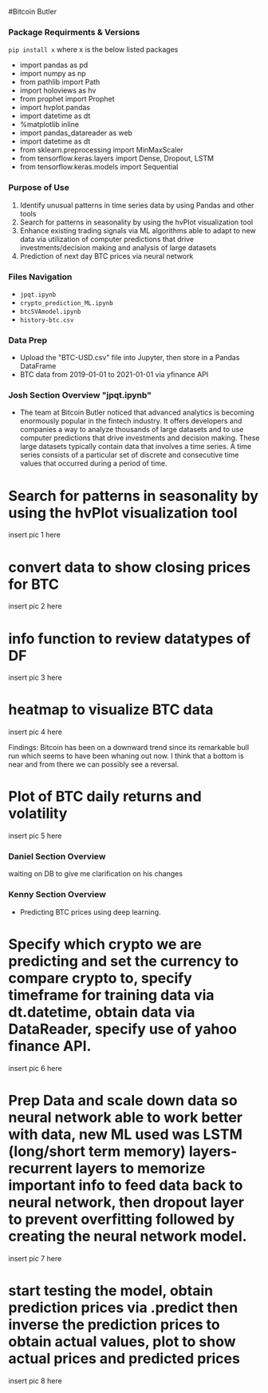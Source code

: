 #Bitcoin Butler

### Package Requirments & Versions
`pip install x` where x is the below listed packages
* import pandas as pd
* import numpy as np
* from pathlib import Path
* import holoviews as hv
* from prophet import Prophet
* import hvplot.pandas
* import datetime as dt
* %matplotlib inline
* import pandas_datareader as web
* import datetime as dt
* from sklearn.preprocessing import MinMaxScaler
* from tensorflow.keras.layers import Dense, Dropout, LSTM
* from tensorflow.keras.models import Sequential


### Purpose of Use

1) Identify unusual patterns in time series data by using Pandas and other tools
2) Search for patterns in seasonality by using the hvPlot visualization tool
3) Enhance existing trading signals via ML algorithms able to adapt to new data via utilization of computer predictions that drive investments/decision making and analysis of large datasets
4) Prediction of next day BTC prices via neural network 

### Files Navigation
* `jpqt.ipynb` 
* `crypto_prediction_ML.ipynb`
* `btcSVAmodel.ipynb`
* `history-btc.csv` 

### Data Prep

* Upload the "BTC-USD.csv" file into Jupyter, then store in a Pandas DataFrame
* BTC data from 2019-01-01 to 2021-01-01 via yfinance API

### Josh Section Overview "jpqt.ipynb"

* The team at Bitcoin Butler noticed that advanced analytics is becoming enormously popular in the fintech industry. It offers developers and companies a way to analyze thousands of large datasets and to use computer predictions that drive investments and decision making. These large datasets typically contain data that involves a time series. A time series consists of a particular set of discrete and consecutive time values that occurred during a period of time.

# Search for patterns in seasonality by using the hvPlot visualization tool

insert pic 1 here 


# convert data to show closing prices for BTC 

insert pic 2 here 

# info function to review datatypes of DF 

insert pic 3 here 

# heatmap to visualize BTC data 

insert pic 4 here 

Findings: Bitcoin has been on a downward trend since its remarkable bull run which seems to have been whaning out now. I think that a bottom is near and from there we can possibly see a reversal.

# Plot of BTC daily returns and volatility 

insert pic 5 here 


### Daniel Section Overview 


waiting on DB to give me clarification on his changes 







### Kenny Section Overview 

* Predicting BTC prices using deep learning. 


# Specify which crypto we are predicting and set the currency to compare crypto to, specify timeframe for training data via dt.datetime, obtain data via DataReader, specify use of yahoo finance API. 

insert pic 6 here 

# Prep Data and scale down data so neural network able to work better with data, new ML used was LSTM (long/short term memory) layers-recurrent layers to memorize important info to feed data back to neural network, then dropout layer to prevent overfitting followed by creating the neural network model. 

insert pic 7 here 

# start testing the model, obtain prediction prices via .predict then inverse the prediction prices to obtain actual values, plot to show actual prices and predicted prices 

insert pic 8 here 
















